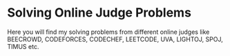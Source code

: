 # Solving Online Judge Problems
Here you will find my solving problems from different online judges like BEECROWD, CODEFORCES, CODECHEF, LEETCODE, UVA, LIGHTOJ, SPOJ, TIMUS etc.
